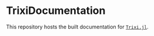 # TrixiDocumentation

This repository hosts the built documentation for [`Trixi.jl`](https://github.com/trixi-framework/Trixi.jl).

